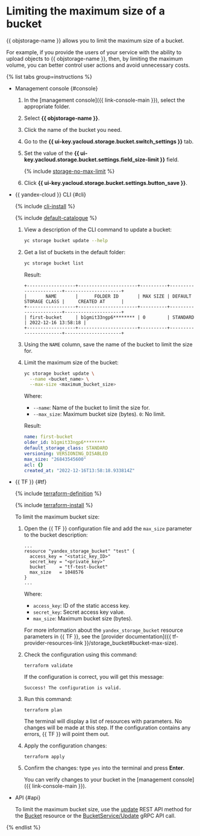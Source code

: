 # Limiting the maximum size of a bucket

{{ objstorage-name }} allows you to limit the maximum size of a bucket.

For example, if you provide the users of your service with the ability to upload objects to {{ objstorage-name }}, then, by limiting the maximum volume, you can better control user actions and avoid unnecessary costs.

{% list tabs group=instructions %}

- Management console {#console}

   1. In the [management console]({{ link-console-main }}), select the appropriate folder.
   1. Select **{{ objstorage-name }}**.
   1. Click the name of the bucket you need.
   1. Go to the **{{ ui-key.yacloud.storage.bucket.switch_settings }}** tab.
   1. Set the value of the **{{ ui-key.yacloud.storage.bucket.settings.field_size-limit }}** field.

      {% include [storage-no-max-limit](../../_includes_service/storage-no-max-limit.md) %}
   1. Click **{{ ui-key.yacloud.storage.bucket.settings.button_save }}**.

- {{ yandex-cloud }} CLI {#cli}

   {% include [cli-install](../../../_includes/cli-install.md) %}

   {% include [default-catalogue](../../../_includes/default-catalogue.md) %}

   1. View a description of the CLI command to update a bucket:

      ```bash
      yc storage bucket update --help
      ```

   1. Get a list of buckets in the default folder:

      ```bash
      yc storage bucket list
      ```

      Result:

      ```text
      +------------------+----------------------+----------+-----------------------+---------------------+
      |       NAME       |      FOLDER ID       | MAX SIZE | DEFAULT STORAGE CLASS |     CREATED AT      |
      +------------------+----------------------+----------+-----------------------+---------------------+
      | first-bucket     | b1gmit33ngp6******** | 0        | STANDARD              | 2022-12-16 13:58:18 |
      +------------------+----------------------+----------+-----------------------+---------------------+
      ```

   1. Using the `NAME` column, save the name of the bucket to limit the size for.
   1. Limit the maximum size of the bucket:

      ```bash
      yc storage bucket update \
        --name <bucket_name> \
        --max-size <maximum_bucket_size>
      ```

      Where:
      * `--name`: Name of the bucket to limit the size for.
      * `--max_size`: Maximum bucket size (bytes). `0`: No limit.

      Result:

      ```yaml
      name: first-bucket
      older_id: b1gmit33ngp6********
      default_storage_class: STANDARD
      versioning: VERSIONING_DISABLED
      max_size: "26843545600"
      acl: {}
      created_at: "2022-12-16T13:58:18.933814Z"
      ```

- {{ TF }} {#tf}

   {% include [terraform-definition](../../../_tutorials/_tutorials_includes/terraform-definition.md) %}

   
   {% include [terraform-install](../../../_includes/terraform-install.md) %}


   To limit the maximum bucket size:

   1. Open the {{ TF }} configuration file and add the `max_size` parameter to the bucket description:

      ```hcl
      ...
      resource "yandex_storage_bucket" "test" {
        access_key = "<static_key_ID>"
        secret_key = "<private_key>"
        bucket     = "tf-test-bucket"
        max_size   = 1048576
      }
      ...
      ```

      Where:
      * `access_key`: ID of the static access key.
      * `secret_key`: Secret access key value.
      * `max_size`: Maximum bucket size (bytes).

      For more information about the `yandex_storage_bucket` resource parameters in {{ TF }}, see the [provider documentation]({{ tf-provider-resources-link }}/storage_bucket#bucket-max-size).

   1. Check the configuration using this command:

      ```
      terraform validate
      ```

      If the configuration is correct, you will get this message:

      ```
      Success! The configuration is valid.
      ```

   1. Run this command:

      ```
      terraform plan
      ```

      The terminal will display a list of resources with parameters. No changes will be made at this step. If the configuration contains any errors, {{ TF }} will point them out.

   1. Apply the configuration changes:

      ```
      terraform apply
      ```

   1. Confirm the changes: type `yes` into the terminal and press **Enter**.

      You can verify changes to your bucket in the [management console]({{ link-console-main }}).

- API {#api}

   To limit the maximum bucket size, use the [update](../../api-ref/Bucket/update.md) REST API method for the [Bucket](../../api-ref/Bucket/index.md) resource or the [BucketService/Update](../../api-ref/grpc/bucket_service.md#Update) gRPC API call.

{% endlist %}
